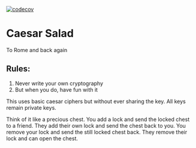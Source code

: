 [![codecov](https://codecov.io/gh/Primajin/caesar-salad/branch/main/graph/badge.svg?token=ouxuHl9wrD)](https://codecov.io/gh/Primajin/caesar-salad)
# Caesar Salad 

To Rome and back again

## Rules:

1. Never write your own cryptography
1. But when you do, have fun with it

This uses basic caesar ciphers but without ever sharing the key. All keys remain private keys.

Think of it like a precious chest. You add a lock and send the locked chest to a friend. They add their own lock and
send the chest back to you. You remove your lock and send the still locked chest back. They remove their lock and can
open the chest.
